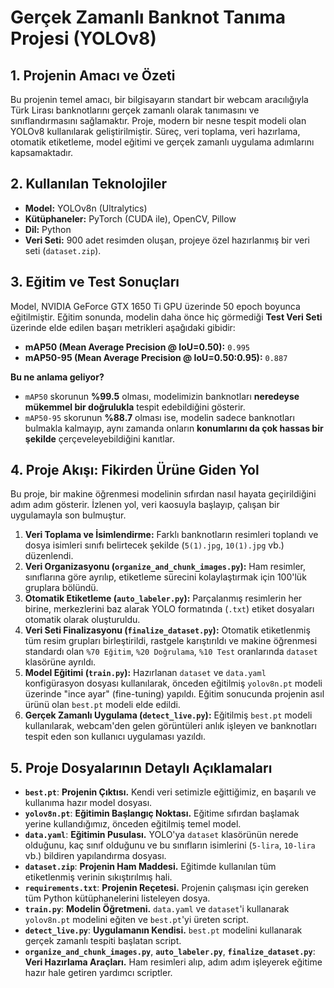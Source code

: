 # Gerçek Zamanlı Banknot Tanıma Projesi (YOLOv8)

## 1. Projenin Amacı ve Özeti

Bu projenin temel amacı, bir bilgisayarın standart bir webcam aracılığıyla Türk Lirası banknotlarını gerçek zamanlı olarak tanımasını ve sınıflandırmasını sağlamaktır. Proje, modern bir nesne tespit modeli olan YOLOv8 kullanılarak geliştirilmiştir. Süreç, veri toplama, veri hazırlama, otomatik etiketleme, model eğitimi ve gerçek zamanlı uygulama adımlarını kapsamaktadır.

## 2. Kullanılan Teknolojiler

- **Model:** YOLOv8n (Ultralytics)
- **Kütüphaneler:** PyTorch (CUDA ile), OpenCV, Pillow
- **Dil:** Python
- **Veri Seti:** 900 adet resimden oluşan, projeye özel hazırlanmış bir veri seti (`dataset.zip`).

## 3. Eğitim ve Test Sonuçları

Model, NVIDIA GeForce GTX 1650 Ti GPU üzerinde 50 epoch boyunca eğitilmiştir. Eğitim sonunda, modelin daha önce hiç görmediği **Test Veri Seti** üzerinde elde edilen başarı metrikleri aşağıdaki gibidir:

- **mAP50 (Mean Average Precision @ IoU=0.50):** `0.995`
- **mAP50-95 (Mean Average Precision @ IoU=0.50:0.95):** `0.887`

**Bu ne anlama geliyor?**
- `mAP50` skorunun **%99.5** olması, modelimizin banknotları **neredeyse mükemmel bir doğrulukla** tespit edebildiğini gösterir.
- `mAP50-95` skorunun **%88.7** olması ise, modelin sadece banknotları bulmakla kalmayıp, aynı zamanda onların **konumlarını da çok hassas bir şekilde** çerçeveleyebildiğini kanıtlar.

## 4. Proje Akışı: Fikirden Ürüne Giden Yol

Bu proje, bir makine öğrenmesi modelinin sıfırdan nasıl hayata geçirildiğini adım adım gösterir. İzlenen yol, veri kaosuyla başlayıp, çalışan bir uygulamayla son bulmuştur.

1.  **Veri Toplama ve İsimlendirme:** Farklı banknotların resimleri toplandı ve dosya isimleri sınıfı belirtecek şekilde (`5(1).jpg`, `10(1).jpg` vb.) düzenlendi.
2.  **Veri Organizasyonu (`organize_and_chunk_images.py`):** Ham resimler, sınıflarına göre ayrılıp, etiketleme sürecini kolaylaştırmak için 100'lük gruplara bölündü.
3.  **Otomatik Etiketleme (`auto_labeler.py`):** Parçalanmış resimlerin her birine, merkezlerini baz alarak YOLO formatında (`.txt`) etiket dosyaları otomatik olarak oluşturuldu.
4.  **Veri Seti Finalizasyonu (`finalize_dataset.py`):** Otomatik etiketlenmiş tüm resim grupları birleştirildi, rastgele karıştırıldı ve makine öğrenmesi standardı olan `%70 Eğitim`, `%20 Doğrulama`, `%10 Test` oranlarında `dataset` klasörüne ayrıldı.
5.  **Model Eğitimi (`train.py`):** Hazırlanan `dataset` ve `data.yaml` konfigürasyon dosyası kullanılarak, önceden eğitilmiş `yolov8n.pt` modeli üzerinde "ince ayar" (fine-tuning) yapıldı. Eğitim sonucunda projenin asıl ürünü olan `best.pt` modeli elde edildi.
6.  **Gerçek Zamanlı Uygulama (`detect_live.py`):** Eğitilmiş `best.pt` modeli kullanılarak, webcam'den gelen görüntüleri anlık işleyen ve banknotları tespit eden son kullanıcı uygulaması yazıldı.

## 5. Proje Dosyalarının Detaylı Açıklamaları

- **`best.pt`**: **Projenin Çıktısı.** Kendi veri setimizle eğittiğimiz, en başarılı ve kullanıma hazır model dosyası.
- **`yolov8n.pt`**: **Eğitimin Başlangıç Noktası.** Eğitime sıfırdan başlamak yerine kullandığımız, önceden eğitilmiş temel model.
- **`data.yaml`**: **Eğitimin Pusulası.** YOLO'ya `dataset` klasörünün nerede olduğunu, kaç sınıf olduğunu ve bu sınıfların isimlerini (`5-lira`, `10-lira` vb.) bildiren yapılandırma dosyası.
- **`dataset.zip`**: **Projenin Ham Maddesi.** Eğitimde kullanılan tüm etiketlenmiş verinin sıkıştırılmış hali.
- **`requirements.txt`**: **Projenin Reçetesi.** Projenin çalışması için gereken tüm Python kütüphanelerini listeleyen dosya.
- **`train.py`**: **Modelin Öğretmeni.** `data.yaml` ve `dataset`'i kullanarak `yolov8n.pt` modelini eğiten ve `best.pt`'yi üreten script.
- **`detect_live.py`**: **Uygulamanın Kendisi.** `best.pt` modelini kullanarak gerçek zamanlı tespiti başlatan script.
- **`organize_and_chunk_images.py`**, **`auto_labeler.py`**, **`finalize_dataset.py`**: **Veri Hazırlama Araçları.** Ham resimleri alıp, adım adım işleyerek eğitime hazır hale getiren yardımcı scriptler.